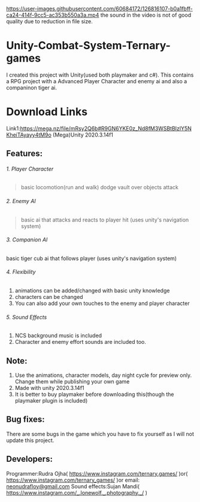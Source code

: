 https://user-images.githubusercontent.com/60684172/126816107-b0a1fbff-ca24-414f-9cc5-ac353b550a3a.mp4
the sound in the video is not of good quality due to reduction in file size.

# Unity-Combat-System-Ternary-games
I created this project with Unity(used both playmaker and c#). This contains a RPG project with a Advanced Player Character and enemy ai and also a companinon tiger ai.

# Download Links
Link1:https://mega.nz/file/mRsy2Q6b#R9GN6YKE0z_Nd8fM3WSBtBIzlY5NKheiTAyayy4tM9o  (Mega)Unity 2020.3.14f1

## Features:
###### 1. Player Character
>basic locomotion(run and walk)
>dodge
>vault over objects
>attack

###### 2. Enemy AI
> basic ai that attacks and reacts to player hit (uses unity's navigation system)

###### 3. Companion AI
basic tiger cub ai that follows player (uses unity's navigation system)

###### 4. Flexibility
1. animations can be added/changed with basic unity knowledge
2. characters can be changed
3. You can also add your own touches to the enemy and player character 

###### 5. Sound Effects
1. NCS background music is included
2. Character and enemy effort sounds are included too.

## Note:
1. Use the animations, character models, day night cycle for preview only. 
Change them while publishing your own game
2. Made with unity 2020.3.14f1
3. It is better to buy playmaker before downloading this(though the playmaker plugin is included)

## Bug fixes:
There are some bugs in the game which you have to fix yourself as I will not update this project.

## Developers:
Programmer:Rudra Ojha( https://www.instagram.com/ternary.games/ )or( https://www.instagram.com/ternary_games/ )or email: neonudrafloy@gmail.com
Sound effects:Sujan Mandi( https://www.instagram.com/_.lonewolf._.photography._/ )
